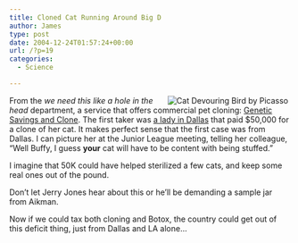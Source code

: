 ```yaml
---
title: Cloned Cat Running Around Big D
author: James
type: post
date: 2004-12-24T01:57:24+00:00
url: /?p=19
categories:
  - Science

---
```

 <img src="images/catbird.jpg" alt="Cat Devouring Bird by Picasso" title="Cat Devouring Bird by Picasso" align="right" hspace="4" />From the _we need this like a hole in the head_ department, a service that offers commercial pet cloning: [Genetic Savings and Clone][1]. The first taker was [a lady in Dallas][2] that paid $50,000 for a clone of her cat. It makes perfect sense that the first case was from Dallas. I can picture her at the Junior League meeting, telling her colleague, &#8220;Well Buffy, I guess **your** cat will have to be content with being stuffed.&#8221;

I imagine that 50K could have helped sterilized a few cats, and keep some real ones out of the pound.

Don&#8217;t let Jerry Jones hear about this or he&#8217;ll be demanding a sample jar from Aikman.

Now if we could tax both cloning and Botox, the country could get out of this deficit thing, just from Dallas and LA alone&#8230;

 [1]: http://www.savingsandclone.com/services/cat_cloning.html
 [2]: http://money.cnn.com/2004/12/23/news/newsmakers/cloned_cat/index.htm?cnn=yes